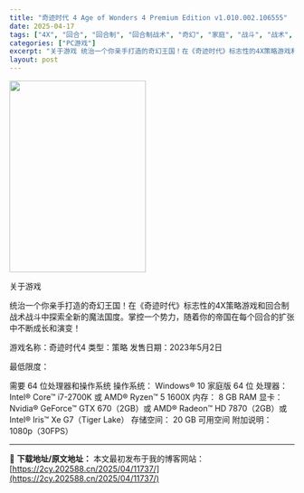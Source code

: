 ```yaml
---
title: "奇迹时代 4 Age of Wonders 4 Premium Edition v1.010.002.106555"
date: 2025-04-17
tags: ["4X", "回合", "回合制", "回合制战术", "奇幻", "家庭", "战斗", "战术", "探索", "策略"]
categories: ["PC游戏"]
excerpt: "关于游戏 统治一个你亲手打造的奇幻王国！在《奇迹时代》标志性的4X策略游戏和回合制战术战斗中探索全新的魔法国度。掌控一个势力，随着你的帝国在每个回合的扩张中不断成长和演变！ 游戏名称：奇迹时代4 类型：策略 发售日期：2023年5月2日 最低限度： 需要 64 位处理器和操作系统 操作系统： Win&hellip;"
layout: post
---
```


<img class="aligncenter size-full wp-image-11738" src="https://2cy.202588.cn/wp-content/uploads/2025/04/2025041707165984.jpg" alt="" width="241" height="339" />

关于游戏

统治一个你亲手打造的奇幻王国！在《奇迹时代》标志性的4X策略游戏和回合制战术战斗中探索全新的魔法国度。掌控一个势力，随着你的帝国在每个回合的扩张中不断成长和演变！

游戏名称：奇迹时代4
类型：策略
发售日期：2023年5月2日

最低限度：

需要 64 位处理器和操作系统
操作系统： Windows® 10 家庭版 64 位
处理器： Intel® Core™ i7-2700K 或 AMD® Ryzen™ 5 1600X
内存： 8 GB RAM
显卡： Nvidia® GeForce™ GTX 670（2GB）或 AMD® Radeon™ HD 7870（2GB）或 Intel® Iris™ Xe G7（Tiger Lake）
存储空间： 20 GB 可用空间
附加说明： 1080p（30FPS）

---
📖 **下载地址/原文地址：** 本文最初发布于我的博客网站：[https://2cy.202588.cn/2025/04/11737/](https://2cy.202588.cn/2025/04/11737/)
